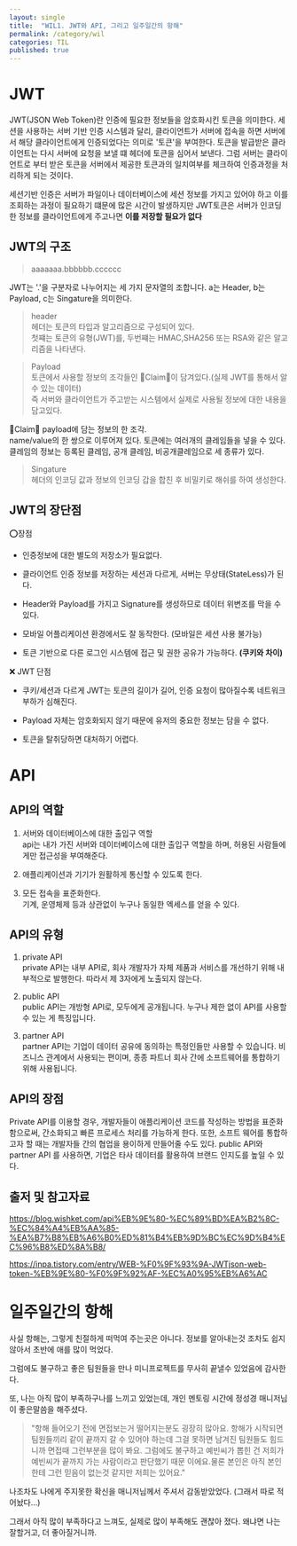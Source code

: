 ```yaml
---
layout: single
title:  "WIL1. JWT와 API, 그리고 일주일간의 항해"
permalink: /category/wil
categories: TIL
published: true
---
```


# JWT

JWT(JSON Web Token)란 인증에 필요한 정보들을 암호화시킨 토큰을 의미한다. 
세션을 사용하는 서버 기반 인증 시스템과 달리, 클라이언트가 서버에 접속을 하면 서버에서 해당 클라이언트에게 인증되었다는 의미로 '토큰'을 부여한다.
토큰을 발급받은 클라이언트는 다시 서버에 요청을 보낼 떄 헤더에 토큰을 심어서 보낸다. 그럼 서버는 클라이언트로 부터 받은 토큰을 서버에서 제공한 토큰과의 일치여부를 체크하여 인증과정을 처리하게 되는 것이다.

세션기반 인증은 서버가 파일이나 데이터베이스에 세션 정보를 가지고 있어야 하고 이를 조회하는 과정이 필요하기 떄문에 많은 시간이 발생하지만 JWT토큰은 서버가 인코딩한 정보를 클라이언트에게 주고나면 **이를 저장할 필요가 없다**

## JWT의 구조

> aaaaaaa.bbbbbb.cccccc

JWT는 '.'을 구분자로 나누어지는 세 가지 문자열의 조합니다.
a는 Header, b는 Payload, c는 Singature을 의미한다.

> header  
헤더는 토큰의 타입과 알고리즘으로 구성되어 있다.  
첫쨰는 토큰의 유형(JWT)를, 두번쨰는 HMAC,SHA256 또는 RSA와 같은 알고리즘을 나타낸다.

>Payload  
토큰에서 사용할 정보의 조각들인 🤎Claim🤎이 담겨있다.(실제 JWT를 통해서 알 수 있는 데이터)  
즉 서버와 클라이언트가 주고받는 시스템에서 실제로 사용될 정보에 대한 내용을 담고있다.

🤎Claim🤎
payload에 담는 정보의 한 조각.  
name/value의 한 쌍으로 이루어져 있다. 토큰에는 여러개의 클레임들을 넣을 수 있다. 클레임의 정보는 등록된 클레임, 공개 클레임, 비공개클레임으로 세 종류가 있다.

> Singature  
헤더의 인코딩 값과 정보의 인코딩 갑을 합친 후 비밀키로 해쉬를 하여 생성한다.

## JWT의 장단점

⭕장점

-  인증정보에 대한 별도의 저장소가 필요없다.
- 클라이언트 인증 정보를 저장하는 세션과 다르게, 서버는 무상태(StateLess)가 된다.
- Header와 Payload를 가지고 Signature를 생성하므로 데이터 위변조를 막을 수 있다.
- 모바일 어플리케이션 환경에서도 잘 동작한다. (모바일은 세션 사용 불가능)

- 토큰 기반으로 다른 로그인 시스템에 접근 및 권한 공유가 가능하다. **(쿠키와 차이)**

❌ JWT 단점

- 쿠키/세션과 다르게 JWT는 토큰의 길이가 길어, 인증 요청이 많아질수록 네트워크 부하가 심해진다.

- Payload 자체는 암호화되지 않기 때문에 유저의 중요한 정보는 담을 수 없다.

- 토큰을 탈취당하면 대처하기 어렵다.

# API

## API의 역할
1. 서버와 데이터베이스에 대한 출입구 역할  
api는 내가 가진 서버와 데이터베이스에 대한 출입구 역할을 하며, 허용된 사람들에게만 접근성을 부여해준다.

2. 애플리케이션과 기기가 원활하게 통신할 수 있도록 한다.  

3. 모든 접속을 표준화한다.  
기계, 운영체제 등과 상관없이 누구나 동일한 엑세스를 얻을 수 있다.

## API의 유형

1. private API  
private API는 내부 API로, 회사 개발자가 자체 제품과 서비스를 개선하기 위해 내부적으로 발행한다. 따라서 제 3자에게 노출되지 않는다.

2. public API  
public API는 개방형 API로, 모두에게 공개됩니다. 누구나 제한 없이 API를 사용할 수 있는 게 특징입니다.

3. partner API  
partner API는 기업이 데이터 공유에 동의하는 특정인들만 사용할 수 있습니다. 비즈니스 관계에서 사용되는 편이며, 종종 파트너 회사 간에 소프트웨어를 통합하기 위해 사용됩니다.

## API의 장점

Private API를 이용할 경우, 개발자들이 애플리케이션 코드를 작성하는 방법을 표준화함으로써, 간소화되고 빠른 프로세스 처리를 가능하게 한다. 또한, 소프트 웨어를 통합하고자 할 때는 개발자들 간의 협업을 용이하게 만들어줄 수도 있다.
public API와 partner API 를 사용하면, 기업은 타사 데이터를 활용하여 브랜드 인지도를 높일 수 있다.

## 출저 및 참고자료
https://blog.wishket.com/api%EB%9E%80-%EC%89%BD%EA%B2%8C-%EC%84%A4%EB%AA%85-%EA%B7%B8%EB%A6%B0%ED%81%B4%EB%9D%BC%EC%9D%B4%EC%96%B8%ED%8A%B8/

https://inpa.tistory.com/entry/WEB-%F0%9F%93%9A-JWTjson-web-token-%EB%9E%80-%F0%9F%92%AF-%EC%A0%95%EB%A6%AC



# 일주일간의 항해

사실 항해는, 그렇게 친절하게 떠먹여 주는곳은 아니다. 정보를 알아내는것 조차도 쉽지않아서 초반에 애를 많이 먹었다.

그럼에도 불구하고 좋은 팀원들을 만나 미니프로젝트를 무사히 끝낼수 있었음에 감사한다. 


또, 나는 아직 많이 부족하구나를 느끼고 있었는데, 개인 멘토링 시간에 정성경 매니저님이 좋은말씀을 해주셨다.

> "항해 들어오기 전에 면접보는거 떨어지는분도 굉장히 많아요.
항해가 시작되면 팀원들끼리 같이 끝까지 갈 수 있어야 하는데
그걸 못하면 남겨진 팀원들도 힘드니까 면접때 그런부분을 많이 봐요. 그럼에도 불구하고 예빈씨가 뽑힌 건 저희가 예빈씨가 끝까지 가는 사람이라고 판단했기 때문 이에요.물론 본인은 아직 본인한테 그런 믿음이 없는것 같지만 저희는 있어요."

나조차도 나에게 주지못한 확신을 매니저님께서 주셔서 감동받았었다.
(그래서 따로 적어놨다...)

그래서 아직 많이 부족하다고 느껴도, 실제로 많이 부족해도 괜찮아 졌다.
왜냐면 나는 잘할거고, 더 좋아질거니까.


